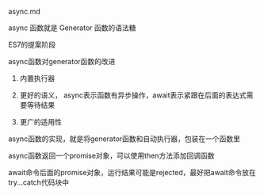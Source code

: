 async.md

async 函数就是 Generator 函数的语法糖

ES7的提案阶段


async函数对generator函数的改进

1. 内置执行器

2. 更好的语义， async表示函数有异步操作，await表示紧跟在后面的表达式需要等待结果

3. 更广的适用性


async函数的实现，就是将generator函数和自动执行器，包装在一个函数里

async函数返回一个promise对象，可以使用then方法添加回调函数

await命令后面的promise对象，运行结果可能是rejected，最好把await命令放在try...catch代码块中


















